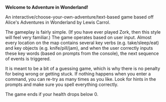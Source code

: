 **Welcome to Adventure in Wonderland!**

An interactive/choose-your-own-adventure/text-based game based off Alice's Adventures in Wonderland by Lewis Carrol.

The gameplay is fairly simple. (If you have ever played Zork, then this style will feel very familiar.) The game operates based on user input. Almost every location on the map contains several key verbs (e.g. take/sleep/eat) and key objects (e.g. knife/pill/jam), and when the user correctly inputs these key words (based on prompts from the console), the next sequence of events is triggered.

It is meant to be a bit of a guessing game, which is why there is no penalty for being wrong or getting stuck. If nothing happens when you enter a command, you can re-try as many times as you like. Look for hints in the prompts and make sure you spell everything correctly.

The game ends if your health drops below 0. 


